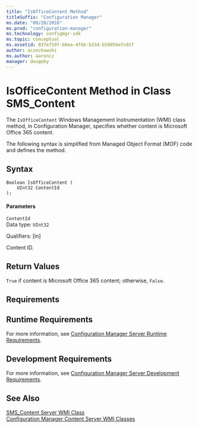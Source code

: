 ```yaml
---
title: "IsOfficeContent Method"
titleSuffix: "Configuration Manager"
ms.date: "09/20/2016"
ms.prod: "configuration-manager"
ms.technology: configmgr-sdk
ms.topic: conceptual
ms.assetid: 037e759f-b8ea-4f6b-b33d-b59056efc02f
author: aczechowski
ms.author: aaroncz
manager: dougeby
---
```

# IsOfficeContent Method in Class SMS_Content
The `IsOfficeContent` Windows Management Instrumentation (WMI) class method, in Configuration Manager, specifies whether content is Microsoft Office 365 content.  

 The following syntax is simplified from Managed Object Format (MOF) code and defines the method.  

## Syntax  

```  
Boolean IsOfficeContent (  
    UInt32 ContentId  
);  

```  

#### Parameters  
 `ContentId`  
 Data type: `UInt32`  

 Qualifiers: [in]  

 Content ID.  

## Return Values  
 `True` if content is Microsoft Office 365 content; otherwise, `False`.  

## Requirements  

## Runtime Requirements  
 For more information, see [Configuration Manager Server Runtime Requirements](../../../../../develop/core/reqs/server-runtime-requirements.md).  

## Development Requirements  
 For more information, see [Configuration Manager Server Development Requirements](../../../../../develop/core/reqs/server-development-requirements.md).  

## See Also  
 [SMS_Content Server WMI Class](../../../../../develop/reference/core/servers/configure/sms_content-server-wmi-class.md)   
 [Configuration Manager Content Server WMI Classes](../../../../../develop/reference/core/servers/configure/content-server-wmi-classes.md)
